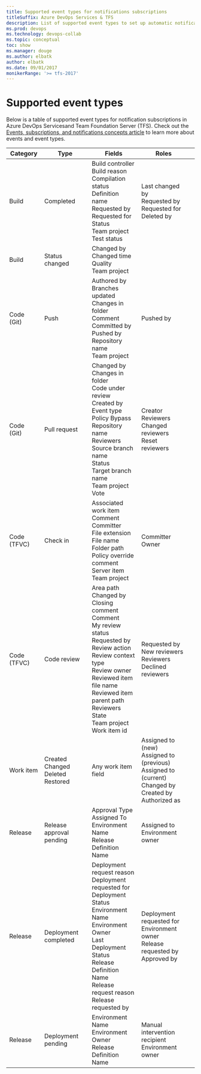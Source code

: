 ```yaml
---
title: Supported event types for notifications subscriptions
titleSuffix: Azure DevOps Services & TFS
description: List of supported event types to set up automatic notifications in Azure DevOps Services and TFS
ms.prod: devops
ms.technology: devops-collab
ms.topic: conceptual
toc: show
ms.manager: douge
ms.author: elbatk
author: elbatk
ms.date: 09/01/2017
monikerRange: '>= tfs-2017'
---
```


# Supported event types

Below is a table of supported event types for notification subscriptions in Azure DevOps Servicesand Team Foundation Server (TFS). Check out the [Events, subscriptions, and notifications concepts article](concepts-events-and-notifications.md) to learn more about events and event types. 

| Category  |  Type     |   Fields|   Roles|   |
|-----------|-----------|---------|---|---|
|Build|Completed|Build controller<br>Build reason<br>Compilation status<br>Definition name<br>Requested by<br>Requested for<br>Status<br>Team project<br>Test status|Last changed by<br>Requested by<br>Requested for<br>Deleted by
|Build|Status changed|Changed by<br>Changed time<br>Quality<br>Team project|
|Code (Git)|Push|Authored by<br>Branches updated<br>Changes in folder<br>Comment<br>Committed by<br>Pushed by<br>Repository name<br>Team project|Pushed by
|Code (Git)|Pull request|Changed by<br>Changes in folder<br>Code under review<br>Created by<br>Event type<br>Policy Bypass<br>Repository name<br>Reviewers<br>Source branch name<br>Status<br>Target branch name<br>Team project<br>Vote|Creator<br>Reviewers<br>Changed reviewers<br>Reset reviewers
|Code (TFVC)|Check in|Associated work item<br>Comment<br>Committer<br>File extension<br>File name<br>Folder path<br>Policy override comment<br>Server item<br>Team project|Committer<br>Owner
|Code (TFVC)|Code review|Area path<br>Changed by<br>Closing comment<br>Comment<br>My review status<br>Requested by<br>Review action<br>Review context type<br>Review owner<br>Reviewed item file name<br>Reviewed item parent path<br>Reviewers<br>State<br>Team project<br>Work item id|Requested by<br>New reviewers<br>Reviewers<br>Declined reviewers
|Work item|Created<br>Changed<br>Deleted<br>Restored|Any work item field|Assigned to (new)<br>Assigned to (previous)<br>Assigned to (current)<br>Changed by<br>Created by<br>Authorized as
|Release|Release approval pending|Approval Type<br>Assigned To<br>Environment Name<br>Release Definition Name|Assigned to<br>Environment owner
|Release|Deployment completed|Deployment request reason<br>Deployment requested for<br>Deployment Status<br>Environment Name<br>Environment Owner<br>Last Deployment Status<br>Release Definition Name<br>Release request reason<br>Release requested by|Deployment requested for<br>Environment owner<br>Release requested by<br>Approved by
|Release|Deployment pending|Environment Name<br>Environment Owner<br>Release Definition Name|Manual intervention recipient<br>Environment owner